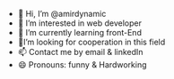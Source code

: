- 👋 Hi, I’m @amirdynamic
- 👀 I’m interested in web developer
- 🌱 I’m currently learning front-End
- 💞️I’m looking for cooperation in this field
- 📫 Contact me by email & linkedIn
- 😄 Pronouns: funny & Hardworking

<!---
amirdynamic/amirdynamic is a ✨ special ✨ repository because its `README.md` (this file) appears on your GitHub profile.
You can click the Preview link to take a look at your changes.
--->
